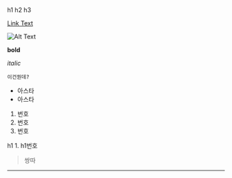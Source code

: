 h1
h2
h3

[Link Text](http://yongmangu105.cafe24.com/etc/event_view?number=114)

![Alt Text](http://yongmangu105.cafe24.com/lib/upload/event/uploads/5fbc8ca6e03ce9daa226282ed3d83f9b.gif)

**bold**

_italic_

`이건뭔데?`

* 아스타
* 아스타

1. 번호
2. 번호
3. 번호

h1 1. h1번호

> 쌍따

***
